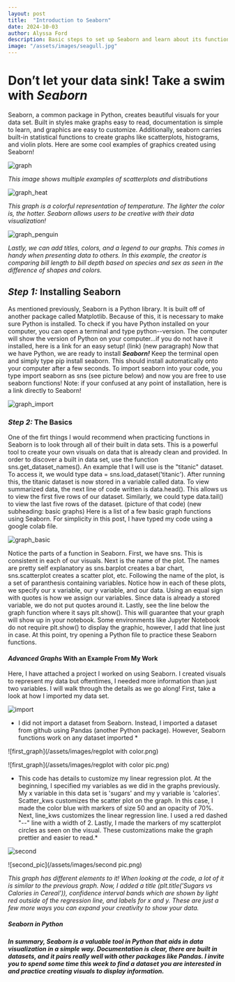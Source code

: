 ```yaml
---
layout: post
title:  "Introduction to Seaborn"
date: 2024-10-03
author: Alyssa Ford
description: Basic steps to set up Seaborn and learn about its functions and how to make exciting graphics to visualize the data
image: "/assets/images/seagull.jpg"
---
```

<h1>Don’t let your data sink! Take a swim with <em><strong>Seaborn</strong></em></h1>

<p>Seaborn, a common package in Python, creates beautiful visuals for your data set. Built in styles make graphs easy to read, documentation is simple to learn, and graphics are easy to customize. Additionally, seaborn carries built-in statistical functions to create graphs like scatterplots, histograms, and violin plots. Here are some cool examples of graphics created using Seaborn!</p>

![graph](/assets/images/graph_beginning.png)  

*This image shows multiple examples of scatterplots and distributions*

![graph_heat](/assets/images/seaborn_heatmap.png) 

*This graph is a colorful representation of temperature. The lighter the color is, the hotter. Seaborn allows users to be creative with their data visualization!*

![graph_penguin](/assets/images/Final-scatterplot-in-Seaborn.png)

*Lastly, we can add titles, colors, and a legend to our graphs. This comes in handy when presenting data to others. In this example, the creator is comparing bill length to bill depth based on species and sex as seen in the difference of shapes and colors.*

<h2><em><strong>Step 1:</strong></em> Installing Seaborn</h2>

<p>As mentioned previously, Seaborn is a Python library. It is built off of another package called Matplotlib. Because of this, it is necessary to make sure Python is installed. To check if you have Python installed on your computer, you can open a terminal and type python--version. The computer will show the version of Python on your computer...if you do not have it installed, here is a link for an easy setup! (link) (new paragraph) Now that we have Python, we are ready to install <em><strong>Seaborn!</strong></em> Keep the terminal open and simply type pip install seaborn. This should install automatically onto your computer after a few seconds. To import seaborn into your code, you type import seaborn as sns (see picture below) and now you are free to use seaborn functions! Note: if your confused at any point of installation, here is a link directly to Seaborn!</p>

![graph_import](/assets/images/importing_libraries.png) 

<h3><em><strong>Step 2:</strong></em> The Basics</h3>

<p>One of the firt things I would recommend when practicing functions in Seaborn is to look through all of their built in data sets. This is a powerful tool to create your own visuals on data that is already clean and provided. In order to discover a built in data set, use the function sns.get_dataset_names(). An example that I will use is the "titanic" dataset. To access it, we would type data = sns.load_dataset('titanic'). After running this, the titanic dataset is now stored in a variable called data. To view summarized data, the next line of code written is data.head(). This allows us to view the first five rows of our dataset. Similarly, we could type data.tail() to view the last five rows of the dataset. (picture of that code) (new subheading: basic graphs) Here is a list of a few basic graph functions using Seaborn. For simplicity in this post, I have typed my code using a google colab file.</p>

![graph_basic](/assets/images/basic_graphs.png) 
 
 <p> Notice the parts of a function in Seaborn. First, we have sns. This is consistent in each of our visuals. Next is the name of the plot. The names are pretty self explanatory as sns.barplot creates a bar chart, sns.scatterplot creates a scatter plot, etc. Following the name of the plot, is a set of paranthesis containing variables. Notice how in each of these plots, we specify our x variable, our y variable, and our data. Using an equal sign with quotes is how we assign our variables. Since data is already a stored variable, we do not put quotes around it. Lastly, see the line below the graph function where it says plt.show(). This will guarantee that your graph will show up in your notebook. Some environments like Jupyter Notebook do not require plt.show() to display the graphic, however, I add that line just in case. At this point, try opening a Python file to practice these Seaborn functions. </p>
 
 <h4><em><strong>Advanced Graphs</strong></em> With an Example From My Work </h4>
 <p> Here, I have attached a project I worked on using Seaborn. I created visuals to represent my data but oftentimes, I needed more information than just two variables. I will walk through the details as we go along! First, take a look at how I imported my data set. </p>

![import](/assets/images/data-myproject.png) 

* I did not import a dataset from Seaborn. Instead, I imported a dataset from github using Pandas (another Python package). However, Seaborn functions work on any dataset imported *

![first_graph](/assets/images/regplot with color.png) 

![first_graph](/assets/images/regplot with color pic.png) 

* This code has details to customize my linear regression plot. At the beginning, I specified my variables as we did in the graphs previously. My x variable in this data set is 'sugars' and my y variable is 'calories'. Scatter_kws customizes the scatter plot on the graph. In this case, I made the color blue with markers of size 50 and an opacity of 70%. Next, line_kws customizes the linear regression line. I used a red dashed "--" line with a width of 2. Lastly, I made the markers of my scatterplot circles as seen on the visual. These customizations make the graph prettier and easier to read.*

![second](/assets/images/second.png) 

![second_pic](/assets/images/second pic.png)

*This graph has different elements to it! When looking at the code, a lot of it is similar to the previous graph. Now, I added a title (plt.title('Sugars vs Calories in Cereal')), confidence interval bands which are shown by light red outside of the regression line, and labels for x and y. These are just a few more ways you can expand your creativity to show your data.*

<h5><em><strong>Seaborn in Python </h5>
<p> In summary, Seaborn is a valuable tool in Python that aids in data visualization in a simple way. Documentation is clear, there are built in datasets, and it pairs really well with other packages like Pandas. I invite you to spend some time this week to find a dataset you are interested in and practice creating visuals to display information. </p>